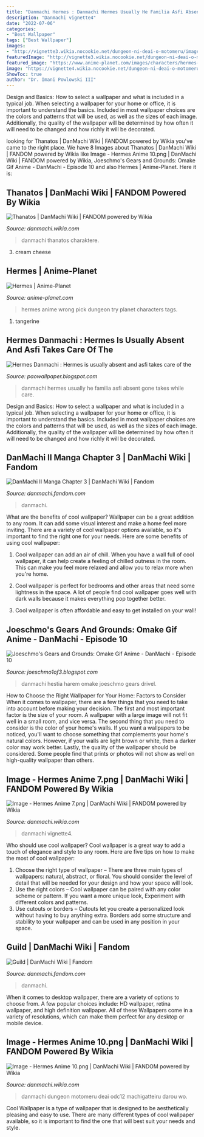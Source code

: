 ```yaml
---
title: "Danmachi Hermes : Danmachi Hermes Usually He Familia Asfi Absent Gone Takes While Care"
description: "Danmachi vignette4"
date: "2022-07-06"
categories:
- "Best Wallpaper"
tags: ["Best Wallpaper"]
images:
- "http://vignette3.wikia.nocookie.net/dungeon-ni-deai-o-motomeru/images/9/9b/Thanatos.png/revision/latest?cb=20161205114803"
featuredImage: "http://vignette3.wikia.nocookie.net/dungeon-ni-deai-o-motomeru/images/9/9b/Thanatos.png/revision/latest?cb=20161205114803"
featured_image: "https://www.anime-planet.com/images/characters/hermes-is-it-wrong-to-try-to-pick-up-girls-in-a-dungeon-74018.jpg"
image: "https://vignette4.wikia.nocookie.net/dungeon-ni-deai-o-motomeru/images/d/d2/Hermes_Anime_7.png/revision/latest?cb=20150612223822"
ShowToc: true
author: "Dr. Imani Powlowski III"
---
```



Design and Basics: How to select a wallpaper and what is included in a typical job.
When selecting a wallpaper for your home or office, it is important to understand the basics. Included in most wallpaper choices are the colors and patterns that will be used, as well as the sizes of each image. Additionally, the quality of the wallpaper will be determined by how often it will need to be changed and how richly it will be decorated.

	

		
looking for Thanatos | DanMachi Wiki | FANDOM powered by Wikia you've came to the right place. We have 8 Images about Thanatos | DanMachi Wiki | FANDOM powered by Wikia like Image - Hermes Anime 10.png | DanMachi Wiki | FANDOM powered by Wikia, Joeschmo&#039;s Gears and Grounds: Omake Gif Anime - DanMachi - Episode 10 and also Hermes | Anime-Planet. Here it is:
		
    
## Thanatos | DanMachi Wiki | FANDOM Powered By Wikia

<img loading=lazy src="http://vignette3.wikia.nocookie.net/dungeon-ni-deai-o-motomeru/images/9/9b/Thanatos.png/revision/latest?cb=20161205114803" onerror="this.onerror=null;this.src='https://tse4.mm.bing.net/th?id=OIP.TmBMOcDy6QvJhWEoUtgUBQAAAA&amp;pid=15.1';" alt="Thanatos | DanMachi Wiki | FANDOM powered by Wikia">

_Source: danmachi.wikia.com_

>danmachi thanatos charaktere. 

	

3. cream cheese 

    
## Hermes | Anime-Planet

<img loading=lazy src="https://www.anime-planet.com/images/characters/hermes-is-it-wrong-to-try-to-pick-up-girls-in-a-dungeon-74018.jpg" onerror="this.onerror=null;this.src='https://tse2.mm.bing.net/th?id=OIP.BEnOremFLNrVAFGhyaT2EAAAAA&amp;pid=15.1';" alt="Hermes | Anime-Planet">

_Source: anime-planet.com_

>hermes anime wrong pick dungeon try planet characters tags. 

	

1. tangerine 

    
## Hermes Danmachi : Hermes Is Usually Absent And Asfi Takes Care Of The

<img loading=lazy src="https://lookaside.fbsbx.com/lookaside/crawler/media/?media_id=191964491394413" onerror="this.onerror=null;this.src='https://tse2.mm.bing.net/th?id=OIP.MfGHnre6rHQQ2wJRDzAdEAHaNK&amp;pid=15.1';" alt="Hermes Danmachi : Hermes is usually absent and asfi takes care of the">

_Source: paowallpaper.blogspot.com_

>danmachi hermes usually he familia asfi absent gone takes while care. 

	

Design and Basics: How to select a wallpaper and what is included in a typical job.
When selecting a wallpaper for your home or office, it is important to understand the basics. Included in most wallpaper choices are the colors and patterns that will be used, as well as the sizes of each image. Additionally, the quality of the wallpaper will be determined by how often it will need to be changed and how richly it will be decorated.

    
## DanMachi II Manga Chapter 3 | DanMachi Wiki | Fandom

<img loading=lazy src="https://vignette.wikia.nocookie.net/dungeon-ni-deai-o-motomeru/images/6/6d/DanMachi_II_Chapter_3.jpg/revision/latest?cb=20200704150347" onerror="this.onerror=null;this.src='https://tse1.mm.bing.net/th?id=OIP.6ijTlBNy0Dbtaxojp5ngWwHaKc&amp;pid=15.1';" alt="DanMachi II Manga Chapter 3 | DanMachi Wiki | Fandom">

_Source: danmachi.fandom.com_

>danmachi. 

	

What are the benefits of cool wallpaper?
Wallpaper can be a great addition to any room. It can add some visual interest and make a home feel more inviting. There are a variety of cool wallpaper options available, so it's important to find the right one for your needs. Here are some benefits of using cool wallpaper: 
1. Cool wallpaper can add an air of chill. When you have a wall full of cool wallpaper, it can help create a feeling of chilled outness in the room. This can make you feel more relaxed and allow you to relax more when you're home. 

2. Cool wallpaper is perfect for bedrooms and other areas that need some lightness in the space. A lot of people find cool wallpaper goes well with dark walls because it makes everything pop together better. 

3. Cool wallpaper is often affordable and easy to get installed on your wall!

    
## Joeschmo&#039;s Gears And Grounds: Omake Gif Anime - DanMachi - Episode 10

<img loading=lazy src="https://1.bp.blogspot.com/-zaxLVP_aMLI/VXyW9Py52VI/AAAAAAAAKW8/HPVYGGQFK78/s1600/Omake%2BGif%2BAnime%2B-%2BDanMachi%2B-%2BEpisode%2B10%2B-%2BHestia%2BWhistles.gif" onerror="this.onerror=null;this.src='https://tse4.mm.bing.net/th?id=OIP.NF37_dLG9K6IL3zmivChiwHaEK&amp;pid=15.1';" alt="Joeschmo&#039;s Gears and Grounds: Omake Gif Anime - DanMachi - Episode 10">

_Source: joeschmo1of3.blogspot.com_

>danmachi hestia harem omake joeschmo gears drivel. 

	

How to Choose the Right Wallpaper for Your Home: Factors to Consider
When it comes to wallpaper, there are a few things that you need to take into account before making your decision. The first and most important factor is the size of your room. A wallpaper with a large image will not fit well in a small room, and vice versa. 
The second thing that you need to consider is the color of your home's walls. If you want a wallpapers to be noticed, you'll want to choose something that complements your home's natural colors. However, if your walls are light brown or white, then a darker color may work better. 
Lastly, the quality of the wallpaper should be considered. Some people find that prints or photos will not show as well on high-quality wallpaper than others.

    
## Image - Hermes Anime 7.png | DanMachi Wiki | FANDOM Powered By Wikia

<img loading=lazy src="https://vignette4.wikia.nocookie.net/dungeon-ni-deai-o-motomeru/images/d/d2/Hermes_Anime_7.png/revision/latest?cb=20150612223822" onerror="this.onerror=null;this.src='https://tse4.mm.bing.net/th?id=OIP.yt3cdc0uJOTTIxmOCCLikgHaEK&amp;pid=15.1';" alt="Image - Hermes Anime 7.png | DanMachi Wiki | FANDOM powered by Wikia">

_Source: danmachi.wikia.com_

>danmachi vignette4. 

	

Who should use cool wallpaper?
Cool wallpaper is a great way to add a touch of elegance and style to any room. Here are five tips on how to make the most of cool wallpaper: 
1) Choose the right type of wallpaper – There are three main types of wallpapers: natural, abstract, or floral. You should consider the level of detail that will be needed for your design and how your space will look. 
2) Use the right colors – Cool wallpaper can be paired with any color scheme or pattern. If you want a more unique look, Experiment with different colors and patterns. 
3) Use cutouts or borders – Cutouts let you create a personalized look without having to buy anything extra. Borders add some structure and stability to your wallpaper and can be used in any position in your space.

    
## Guild | DanMachi Wiki | Fandom

<img loading=lazy src="https://static.wikia.nocookie.net/dungeon-ni-deai-o-motomeru/images/6/6e/Guild_Employees.png/revision/latest?cb=20150515052400" onerror="this.onerror=null;this.src='https://tse1.mm.bing.net/th?id=OIP.iWEQbNW4fGzsZKMuqme8QwHaJ9&amp;pid=15.1';" alt="Guild | DanMachi Wiki | Fandom">

_Source: danmachi.fandom.com_

>danmachi. 

	

When it comes to desktop wallpaper, there are a variety of options to choose from. A few popular choices include: HD wallpaper, retina wallpaper, and high definition wallpaper. All of these Wallpapers come in a variety of resolutions, which can make them perfect for any desktop or mobile device. 

    
## Image - Hermes Anime 10.png | DanMachi Wiki | FANDOM Powered By Wikia

<img loading=lazy src="https://vignette.wikia.nocookie.net/dungeon-ni-deai-o-motomeru/images/f/fd/Hermes_Anime_10.png/revision/latest?cb=20160118201308" onerror="this.onerror=null;this.src='https://tse4.mm.bing.net/th?id=OIP.b938zltRIDBiWvOgPhOAbgHaEK&amp;pid=15.1';" alt="Image - Hermes Anime 10.png | DanMachi Wiki | FANDOM powered by Wikia">

_Source: danmachi.wikia.com_

>danmachi dungeon motomeru deai odc12 machigatteiru darou wo. 

	

Cool Wallpaper is a type of wallpaper that is designed to be aesthetically pleasing and easy to use. There are many different types of cool wallpaper available, so it is important to find the one that will best suit your needs and style.


